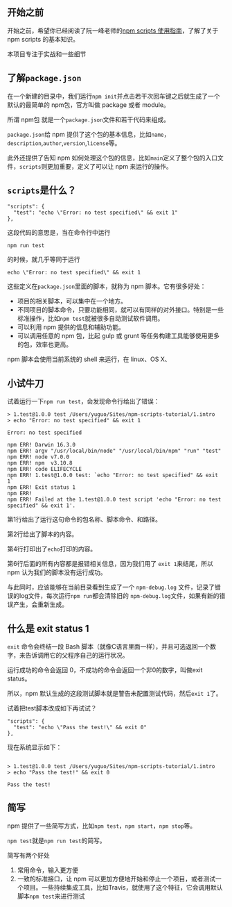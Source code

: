 ## 开始之前

开始之前，希望你已经阅读了阮一峰老师的[npm scripts 使用指南](http://www.ruanyifeng.com/blog/2016/10/npm_scripts.html)，了解了关于 npm scripts 的基本知识。

本项目专注于实战和一些细节

## 了解`package.json`

在一个新建的目录中，我们运行`npm init`并点击若干次回车键之后就生成了一个默认的最简单的 npm包，官方叫做 package 或者 module。

所谓 npm包 就是一个`package.json`文件和若干代码来组成。

`package.json`给 npm 提供了这个包的基本信息，比如`name`，`description`,`author`,`version`,`license`等。

此外还提供了告知 npm 如何处理这个包的信息，比如`main`定义了整个包的入口文件，`scripts`则更加重要，定义了可以让 npm 来运行的操作。

## `scripts`是什么？

```
"scripts": {
  "test": "echo \"Error: no test specified\" && exit 1"
},
```

这段代码的意思是，当在命令行中运行

`npm run test`

的时候，就几乎等同于运行

```
echo \"Error: no test specified\" && exit 1
```

这些定义在`package.json`里面的脚本，就称为 npm 脚本。它有很多好处：

* 项目的相关脚本，可以集中在一个地方。
* 不同项目的脚本命令，只要功能相同，就可以有同样的对外接口。特别是一些标准操作，比如`npm test`就被很多自动测试软件调用。
* 可以利用 npm 提供的信息和辅助功能。
* 可以调用任意的 npm 包，比起 gulp 或 grunt 等任务构建工具能够使用更多的包，效率也更高。

npm 脚本会使用当前系统的 shell 来运行，在 linux、OS X、

## 小试牛刀

试着运行一下`npm run test`，会发现命令行给出了错误：

```
> 1.test@1.0.0 test /Users/yuguo/Sites/npm-scripts-tutorial/1.intro
> echo "Error: no test specified" && exit 1

Error: no test specified

npm ERR! Darwin 16.3.0
npm ERR! argv "/usr/local/bin/node" "/usr/local/bin/npm" "run" "test"
npm ERR! node v7.0.0
npm ERR! npm  v3.10.8
npm ERR! code ELIFECYCLE
npm ERR! 1.test@1.0.0 test: `echo "Error: no test specified" && exit 1`
npm ERR! Exit status 1
npm ERR!
npm ERR! Failed at the 1.test@1.0.0 test script 'echo "Error: no test specified" && exit 1'.
```

第1行给出了运行这句命令的包名称、脚本命令、和路径。

第2行给出了脚本的内容。

第4行打印出了`echo`打印的内容。

第6行后面的所有内容都是报错相关信息，因为我们用了 `exit 1`来结尾，所以 npm 认为我们的脚本没有运行成功。

与此同时，应该能够在当前目录看到生成了一个 `npm-debug.log` 文件，记录了错误的log文件，每次运行`npm run`都会清除旧的 `npm-debug.log`文件，如果有新的错误产生，会重新生成。

## 什么是 exit status 1

`exit` 命令会终结一段 Bash 脚本（就像C语言里面一样），并且可选返回一个数字，来告诉调用它的父程序自己的运行状况。

运行成功的命令会返回 0，不成功的命令会返回一个非0的数字，叫做exit status。

所以，npm 默认生成的这段测试脚本就是警告未配置测试代码，然后`exit 1`了。

试着把test脚本改成如下再试试？

```
"scripts": {
  "test": "echo \"Pass the test!\" && exit 0"
},
```

现在系统显示如下：

```

> 1.test@1.0.0 test /Users/yuguo/Sites/npm-scripts-tutorial/1.intro
> echo "Pass the test!" && exit 0

Pass the test!
```

## 简写

npm 提供了一些简写方式，比如`npm test`，`npm start`，`npm stop`等。

`npm test`就是`npm run test`的简写。

简写有两个好处

1. 常用命令，输入更方便
2. 一致的标准接口，让 npm 可以更加方便地开始和停止一个项目，或者测试一个项目。一些持续集成工具，比如Travis，就使用了这个特征，它会调用默认脚本`npm test`来进行测试